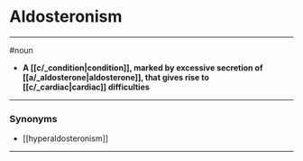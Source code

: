 # Aldosteronism
---
#noun
- **A [[c/_condition|condition]], marked by excessive secretion of [[a/_aldosterone|aldosterone]], that gives rise to [[c/_cardiac|cardiac]] difficulties**
---
### Synonyms
- [[hyperaldosteronism]]
---
